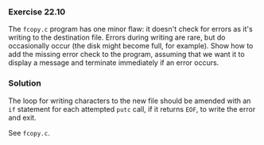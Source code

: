 ### Exercise 22.10

The `fcopy.c` program has one minor flaw: it doesn't check for errors as it's
writing to the destination file. Errors during writing are rare, but do
occasionally occur (the disk might become full, for example). Show how to add
the missing error check to the program, assuming that we want it to display a
message and terminate immediately if an error occurs.

### Solution

The loop for writing characters to the new file should be amended with an `if`
statement for each attempted `putc` call, if it returns `EOF`, to write the
error and exit.

See `fcopy.c`.
